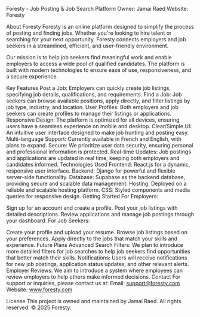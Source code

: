 Foresty - Job Posting & Job Search Platform
Owner: Jamai Raed
Website: Foresty

About Foresty
Foresty is an online platform designed to simplify the process of posting and finding jobs. Whether you're looking to hire talent or searching for your next opportunity, Foresty connects employers and job seekers in a streamlined, efficient, and user-friendly environment.

Our mission is to help job seekers find meaningful work and enable employers to access a wide pool of qualified candidates. The platform is built with modern technologies to ensure ease of use, responsiveness, and a secure experience.

Key Features
Post a Job: Employers can quickly create job listings, specifying job details, qualifications, and requirements.
Find a Job: Job seekers can browse available positions, apply directly, and filter listings by job type, industry, and location.
User Profiles: Both employers and job seekers can create profiles to manage their listings or applications.
Responsive Design: The platform is optimized for all devices, ensuring users have a seamless experience on mobile and desktop.
Clear/Simple UI: An intuitive user interface designed to make job hunting and posting easy.
Multi-language Support: Currently available in French and English, with plans to expand.
Secure: We prioritize user data security, ensuring personal and professional information is protected.
Real-time Updates: Job postings and applications are updated in real time, keeping both employers and candidates informed.
Technologies Used
Frontend: React.js for a dynamic, responsive user interface.
Backend: Django for powerful and flexible server-side functionality.
Database: Supabase as the backend database, providing secure and scalable data management.
Hosting: Deployed on a reliable and scalable hosting platform.
CSS: Styled components and media queries for responsive design.
Getting Started
For Employers:

Sign up for an account and create a profile.
Post your job listings with detailed descriptions.
Review applications and manage job postings through your dashboard.
For Job Seekers:

Create your profile and upload your resume.
Browse job listings based on your preferences.
Apply directly to the jobs that match your skills and experience.
Future Plans
Advanced Search Filters: We plan to introduce more detailed filters for job searches to help job seekers find opportunities that better match their skills.
Notifications: Users will receive notifications for new job postings, application status updates, and other relevant alerts.
Employer Reviews: We aim to introduce a system where employees can review employers to help others make informed decisions.
Contact
For support or inquiries, please contact us at:
Email: support@foresty.com
Website: www.foresty.com

License
This project is owned and maintained by Jamai Raed. All rights reserved.
© 2025 Foresty.

